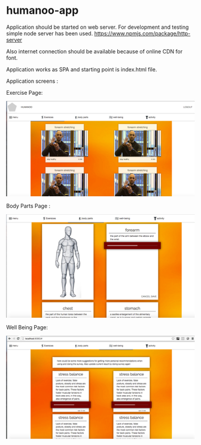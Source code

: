 # humanoo-app

Application should be started on web server. For development and testing simple node server has been used. 
https://www.npmjs.com/package/http-server

Also internet connection should be available because of online CDN for font.

Application works as SPA and starting point is index.html file.

Application screens :

Exercise Page:

![Alt text](/screenshots/exercises.png?raw=true "Exercise Page")

Body Parts Page :

![Alt text](/screenshots/bodyParts.png?raw=true "Body Parts")

Well Being Page:

![Alt text](/screenshots/wellBeing.png?raw=true "Well Being")

